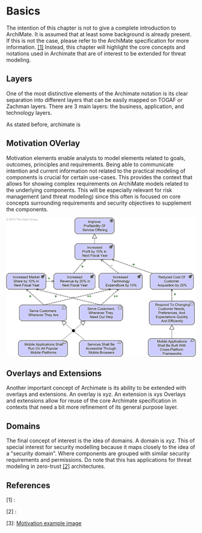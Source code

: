 # Basics

The intention of this chapter is not to give a complete introduction to ArchiMate.
It is assumed that at least some background is already present.
If this is not the case, please refer to the ArchiMate specification for more information. [[1]](#references)
Instead, this chapter will highlight the core concepts and notations used in Archimate that are of interest to be extended for threat modeling.

## Layers

One of the most distinctive elements of the Archimate notation is its clear separation into different layers that can be easily mapped on TOGAF or Zachman layers.
There are 3 main layers: the business, application, and technology layers.

As stated before, archimate is



## Motivation OVerlay

 Motivation elements enable analysts to model elements related to goals, outcomes, principles and requirements.
Being able to communicate intention and current information not related to the practical modeling of components is crucial for certain use-cases.
This provides the context that allows for showing complex requirements on ArchiMate models related to the underlying components.
This will be especially relevant for risk management (and threat modeling) since this often is focused on core concepts surrounding requirements and security objectives to supplement the components.

![Motivation Example](images/motivation-example.jpg)

## Overlays and Extensions

Another important concept of Archimate is its ability to be extended with overlays and extensions.
An overlay is xyz.
An extension is xys
Overlays and extensions allow for reuse of the core Archimate specification in contexts that need a bit more refinement of its general purpose layer.

## Domains

The final concept of interest is the idea of domains. 
A domain is xyz.
This of special interest for security modelling because it maps closely to the idea of a "security domain".
Where components are grouped with similar security requirements and permissions.
Do note that this has applications for threat modeling in zero-trust [[2]](#references) architectures. 

## References

[1] : 

[2] : 

[3]: [Motivation example image](https://pubs.opengroup.org/architecture/archimate3-doc/chap06.html)
